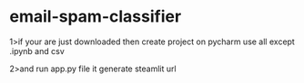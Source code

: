 # email-spam-classifier

1>if your are just downloaded then create project on pycharm use all except .ipynb and csv

2>and run app.py file it generate steamlit url
